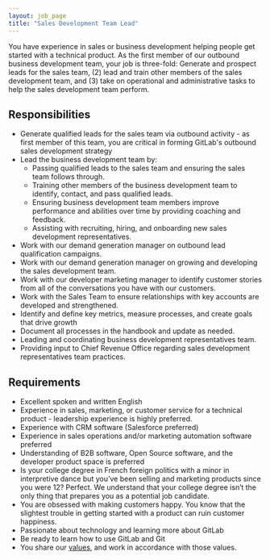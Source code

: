 ```yaml
---
layout: job_page
title: "Sales Development Team Lead"
---
```


You have experience in sales or business development helping people get started with a technical product. As the first member of our outbound business development team, your job is three-fold: Generate and prospect leads for the sales team, (2) lead and train other members of the sales development team, and (3) take on operational and administrative tasks to help the sales development team perform.

## Responsibilities

* Generate qualified leads for the sales team via outbound activity - as first member of this team, you are critical in forming GitLab's outbound sales development strategy
* Lead the business development team by:
    * Passing qualified leads to the sales team and ensuring the sales team follows through.
    * Training other members of the business development team to identify, contact, and pass qualified leads.
    * Ensuring business development team members improve performance and abilities over time by providing coaching and feedback.
    * Assisting with recruiting, hiring, and onboarding new sales development representatives.
* Work with our demand generation manager on outbound lead qualification campaigns.
* Work with our demand generation manager on growing and developing the sales development team.
* Work with our developer marketing manager to identify customer stories from all of the conversations you have with our customers.
* Work with the Sales Team to ensure relationships with key accounts are developed and strengthened.
* Identify and define key metrics, measure processes, and create goals that drive growth
* Document all processes in the handbook and update as needed.
* Leading and coordinating business development representatives team.
* Providing input to Chief Revenue Office regarding sales development representatives team practices.

## Requirements

* Excellent spoken and written English
* Experience in sales, marketing, or customer service for a technical product - leadership experience is highly preferred.
* Experience with CRM software (Salesforce preferred)
* Experience in sales operations and/or marketing automation software preferred
* Understanding of B2B software, Open Source software, and the developer product space is preferred
* Is your college degree in French foreign politics with a minor in interpretive dance but you’ve been selling and marketing products since you were 12? Perfect. We understand that your college degree isn’t the only thing that prepares you as a potential job candidate.
* You are obsessed with making customers happy. You know that the slightest trouble in getting started with a product can ruin customer happiness.
* Passionate about technology and learning more about GitLab
* Be ready to learn how to use GitLab and Git
* You share our [values](/handbook/#values), and work in accordance with those values.
